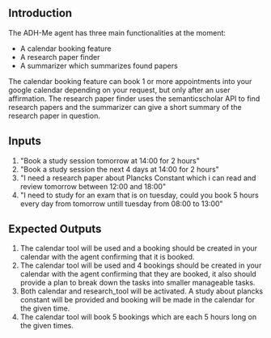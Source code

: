 ## Introduction
The ADH-Me agent has three main functionalities at the moment:
 - A calendar booking feature
 - A research paper finder
 - A summarizer which summarizes found papers

The calendar booking feature can book 1 or more appointments into your google calendar depending on your request, but only after an user affirmation.
The research paper finder uses the semanticscholar API to find research papers and the summarizer can give a short summary of the research paper in question.

## Inputs
1. "Book a study session tomorrow at 14:00 for 2 hours"
2. "Book a study session the next 4 days at 14:00 for 2 hours"
3. "I need a research paper about Plancks Constant which i can read and review tomorrow between 12:00 and 18:00"
4. "I need to study for an exam that is on tuesday, could you book 5 hours every day from tomorrow untill tuesday from 08:00 to 13:00"


## Expected Outputs
1. The calendar tool will be used and a booking should be created in your calendar with the agent confirming that it is booked.
2. The calendar tool will be used and 4 bookings should be created in your calendar with the agent confirming that they are booked, it also should provide a plan to break down the tasks into smaller manageable tasks.
3. Both calendar and research_tool will be activated. A study about plancks constant will be provided and booking will be made in the calendar for the given time.
4. The calendar tool will book 5 bookings which are each 5 hours long on the given times.

